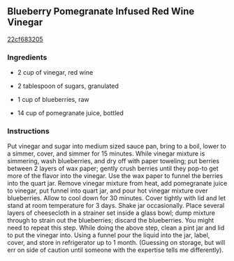 ## Blueberry Pomegranate Infused Red Wine Vinegar

[22cf683205](http://www.food.com/recipe/blueberry-pomegranate-infused-red-wine-vinegar-379227)

### Ingredients

 - 2 cup of vinegar, red wine

 - 2 tablespoon of sugars, granulated

 - 1 cup of blueberries, raw

 - 14 cup of pomegranate juice, bottled

### Instructions

Put vinegar and sugar into medium sized sauce pan, bring to a boil, lower to a simmer, cover, and simmer for 15 minutes. While vinegar mixture is simmering, wash blueberries, and dry off with paper toweling; put berries between 2 layers of wax paper; gently crush berries until they pop-to get more of the flavor into the vinegar. Use the wax paper to funnel the berries into the quart jar. Remove vinegar mixture from heat, add pomegranate juice to vinegar, put funnel into quart jar, and pour hot vinegar mixture over blueberries. Allow to cool down for 30 minutes. Cover tightly with lid and let stand at room temperature for 3 days. Shake jar occasionally. Place several layers of cheesecloth in a strainer set inside a glass bowl; dump mixture through to strain out the blueberries; discard the blueberries. You might need to repeat this step. While doing the above step, clean a pint jar and lid to put the vinegar into. Using a funnel pour the liquid into the jar, label, cover, and store in refrigerator up to 1 month. (Guessing on storage, but will err on side of caution until someone with the expertise tells me differently).